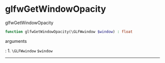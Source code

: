 # glfwGetWindowOpacity
glfwGetWindowOpacity

```php
function glfwGetWindowOpacity(\GLFWwindow $window) : float
```



arguments

:    1. `\GLFWwindow` `$window` 



---
     